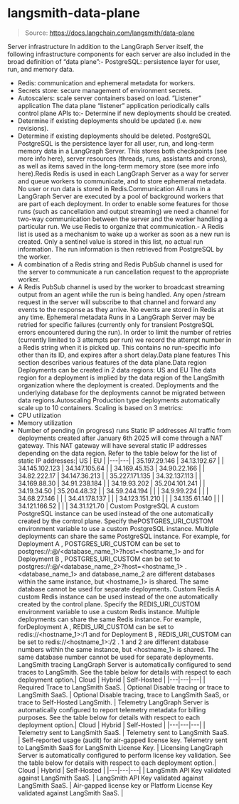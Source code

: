 # langsmith-data-plane

> Source: https://docs.langchain.com/langsmith/data-plane

Server infrastructure
In addition to the LangGraph Server itself, the following infrastructure components for each server are also included in the broad definition of “data plane”:- PostgreSQL: persistence layer for user, run, and memory data.
- Redis: communication and ephemeral metadata for workers.
- Secrets store: secure management of environment secrets.
- Autoscalers: scale server containers based on load.
”Listener” application
The data plane “listener” application periodically calls control plane APIs to:- Determine if new deployments should be created.
- Determine if existing deployments should be updated (i.e. new revisions).
- Determine if existing deployments should be deleted.
PostgreSQL
PostgreSQL is the persistence layer for all user, run, and long-term memory data in a LangGraph Server. This stores both checkpoints (see more info here), server resources (threads, runs, assistants and crons), as well as items saved in the long-term memory store (see more info here).Redis
Redis is used in each LangGraph Server as a way for server and queue workers to communicate, and to store ephemeral metadata. No user or run data is stored in Redis.Communication
All runs in a LangGraph Server are executed by a pool of background workers that are part of each deployment. In order to enable some features for those runs (such as cancellation and output streaming) we need a channel for two-way communication between the server and the worker handling a particular run. We use Redis to organize that communication.- A Redis list is used as a mechanism to wake up a worker as soon as a new run is created. Only a sentinel value is stored in this list, no actual run information. The run information is then retrieved from PostgreSQL by the worker.
- A combination of a Redis string and Redis PubSub channel is used for the server to communicate a run cancellation request to the appropriate worker.
- A Redis PubSub channel is used by the worker to broadcast streaming output from an agent while the run is being handled. Any open
/stream
request in the server will subscribe to that channel and forward any events to the response as they arrive. No events are stored in Redis at any time.
Ephemeral metadata
Runs in a LangGraph Server may be retried for specific failures (currently only for transient PostgreSQL errors encountered during the run). In order to limit the number of retries (currently limited to 3 attempts per run) we record the attempt number in a Redis string when it is picked up. This contains no run-specific info other than its ID, and expires after a short delay.Data plane features
This section describes various features of the data plane.Data region
Deployments can be created in 2 data regions: US and EU The data region for a deployment is implied by the data region of the LangSmith organization where the deployment is created. Deployments and the underlying database for the deployments cannot be migrated between data regions.Autoscaling
Production
type deployments automatically scale up to 10 containers. Scaling is based on 3 metrics:
- CPU utilization
- Memory utilization
- Number of pending (in progress) runs
Static IP addresses
All traffic from deployments created after January 6th 2025 will come through a NAT gateway. This NAT gateway will have several static IP addresses depending on the data region. Refer to the table below for the list of static IP addresses:| US | EU |
|---|---|
| 35.197.29.146 | 34.13.192.67 |
| 34.145.102.123 | 34.147.105.64 |
| 34.169.45.153 | 34.90.22.166 |
| 34.82.222.17 | 34.147.36.213 |
| 35.227.171.135 | 34.32.137.113 |
| 34.169.88.30 | 34.91.238.184 |
| 34.19.93.202 | 35.204.101.241 |
| 34.19.34.50 | 35.204.48.32 |
| 34.59.244.194 | |
| 34.9.99.224 | |
| 34.68.27.146 | |
| 34.41.178.137 | |
| 34.123.151.210 | |
| 34.135.61.140 | |
| 34.121.166.52 | |
| 34.31.121.70 |
Custom PostgreSQL
A custom PostgreSQL instance can be used instead of the one automatically created by the control plane. Specify thePOSTGRES_URI_CUSTOM
environment variable to use a custom PostgreSQL instance.
Multiple deployments can share the same PostgreSQL instance. For example, for Deployment A
, POSTGRES_URI_CUSTOM
can be set to postgres://<user>:<password>@/<database_name_1>?host=<hostname_1>
and for Deployment B
, POSTGRES_URI_CUSTOM
can be set to postgres://<user>:<password>@/<database_name_2>?host=<hostname_1>
. <database_name_1>
and database_name_2
are different databases within the same instance, but <hostname_1>
is shared. The same database cannot be used for separate deployments.
Custom Redis
A custom Redis instance can be used instead of the one automatically created by the control plane. Specify the REDIS_URI_CUSTOM environment variable to use a custom Redis instance. Multiple deployments can share the same Redis instance. For example, forDeployment A
, REDIS_URI_CUSTOM
can be set to redis://<hostname_1>:<port>/1
and for Deployment B
, REDIS_URI_CUSTOM
can be set to redis://<hostname_1>:<port>/2
. 1
and 2
are different database numbers within the same instance, but <hostname_1>
is shared. The same database number cannot be used for separate deployments.
LangSmith tracing
LangGraph Server is automatically configured to send traces to LangSmith. See the table below for details with respect to each deployment option.| Cloud | Hybrid | Self-Hosted |
|---|---|---|
| Required Trace to LangSmith SaaS. | Optional Disable tracing or trace to LangSmith SaaS. | Optional Disable tracing, trace to LangSmith SaaS, or trace to Self-Hosted LangSmith. |
Telemetry
LangGraph Server is automatically configured to report telemetry metadata for billing purposes. See the table below for details with respect to each deployment option.| Cloud | Hybrid | Self-Hosted |
|---|---|---|
| Telemetry sent to LangSmith SaaS. | Telemetry sent to LangSmith SaaS. | Self-reported usage (audit) for air-gapped license key. Telemetry sent to LangSmith SaaS for LangSmith License Key. |
Licensing
LangGraph Server is automatically configured to perform license key validation. See the table below for details with respect to each deployment option.| Cloud | Hybrid | Self-Hosted |
|---|---|---|
| LangSmith API Key validated against LangSmith SaaS. | LangSmith API Key validated against LangSmith SaaS. | Air-gapped license key or Platform License Key validated against LangSmith SaaS. |